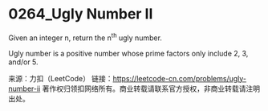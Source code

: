 # 0264_Ugly Number II

Given an integer n, return the n<sup>th</sup> ugly number.

Ugly number is a positive number whose prime factors only include 2, 3, and/or 5.

来源：力扣（LeetCode）
链接：https://leetcode-cn.com/problems/ugly-number-ii
著作权归领扣网络所有。商业转载请联系官方授权，非商业转载请注明出处。